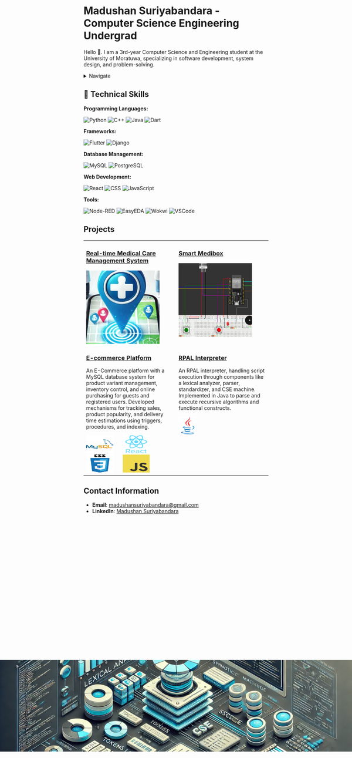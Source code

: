 # **Madushan Suriyabandara** - Computer Science Engineering Undergrad

Hello 👋. I am a 3rd-year Computer Science and Engineering student at the University of Moratuwa, specializing in software development, system design, and problem-solving.

<details><summary>Navigate</summary>
   
1. [Technical Skills](#technical-skills)
2. [Projects](#projects)
3. [Contact Information](#contact-information)
</details>


## **🔧 Technical Skills**

**Programming Languages:**

![Python](https://img.shields.io/badge/Code-Python-informational?style=flat&logo=python&logoColor=white&color=6aa6f8)
![C++](https://img.shields.io/badge/Code-C%2B%2B-informational?style=flat&logo=c%2B%2B&logoColor=white&color=6aa6f8)
![Java](https://img.shields.io/badge/Code-Java-informational?style=flat&logo=java&logoColor=white&color=6aa6f8)
![Dart](https://img.shields.io/badge/Code-Dart-informational?style=flat&logo=dart&logoColor=white&color=6aa6f8)

**Frameworks:**

![Flutter](https://img.shields.io/badge/Framework-Flutter-informational?style=flat&logo=flutter&logoColor=white&color=6aa6f8)
![Django](https://img.shields.io/badge/Framework-Django-informational?style=flat&logo=django&logoColor=white&color=6aa6f8)

**Database Management:**

![MySQL](https://img.shields.io/badge/Database-MySQL-informational?style=flat&logo=mysql&logoColor=white&color=6aa6f8)
![PostgreSQL](https://img.shields.io/badge/Database-PostgreSQL-informational?style=flat&logo=postgresql&logoColor=white&color=6aa6f8)

**Web Development:**

![React](https://img.shields.io/badge/Framework-React-informational?style=flat&logo=react&logoColor=white&color=6aa6f8)
![CSS](https://img.shields.io/badge/Style-CSS-informational?style=flat&logo=css3&logoColor=white&color=6aa6f8)
![JavaScript](https://img.shields.io/badge/Framework-JavaScript-informational?style=flat&logo=javascript&logoColor=white&color=6aa6f8)

**Tools:**

![Node-RED](https://img.shields.io/badge/Tools-Node--RED-informational?style=flat&logo=node-red&logoColor=white&color=6aa6f8)
![EasyEDA](https://img.shields.io/badge/Tools-EasyEDA-informational?style=flat&logo=easyeda&logoColor=white&color=6aa6f8)
![Wokwi](https://img.shields.io/badge/Tools-Wokwi-informational?style=flat&logo=wokwi&logoColor=white&color=6aa6f8)
![VSCode](https://img.shields.io/badge/Tools-VSCode-informational?style=flat&logo=visual-studio-code&logoColor=white&color=6aa6f8)


## **Projects**

<table>
  <tr>
    <td width="50%" valign="top">
             <h3><a href="https://github.com/Madushansuriyabandara/Mediconnect"> Real-time Medical Care Management System</a></h3>
       <div style="width: 200px; height: 200px; overflow: hidden; position: relative;">
  <img src="./images/Medi_Connect.jpg" style="position: absolute; top: 50%; left: 50%; width: 100%; height: 250px; object-fit: cover; transform: translate(-50%, -50%);" alt="example"/>
      <p>A dual-mode mobile app for patients and doctors built using Flutter, Django, and PostgreSQL, complemented by a web app for admins using React. Key features include doctor search, appointment scheduling, real-time doctor availability updates, and prescription management with medicine reminders for patients. For doctors, the app offers task scheduling, patient attendance support, and medical session management.</p>
     <p align="left">
 <p align="left" style="margin: 0; padding: 0;">
  <a href="https://flutter.dev/" target="_blank" rel="noreferrer" style="text-decoration: none; display: inline-block; margin-left: 20px;">
    <img src="https://raw.githubusercontent.com/devicons/devicon/master/icons/flutter/flutter-original.svg" alt="flutter" width="75" height="50"/>
  </a>
  <a href="https://www.djangoproject.com/" target="_blank" rel="noreferrer" style="text-decoration: none; display: inline-block; margin-right: 20px;">
    <img src="https://cdn.jsdelivr.net/gh/devicons/devicon@latest/icons/django/django-plain-wordmark.svg" alt="django" width="75" height="50"/>
  </a>
  <a href="https://www.postgresql.org/" target="_blank" rel="noreferrer" style="text-decoration: none; display: inline-block; margin-right: 20px;">
    <img src="https://raw.githubusercontent.com/devicons/devicon/master/icons/postgresql/postgresql-original.svg" alt="postgresql" width="75" height="50"/>
  </a>
  <a href="https://reactjs.org/" target="_blank" rel="noreferrer" style="text-decoration: none; display: inline-block;">
    <img src="https://raw.githubusercontent.com/devicons/devicon/master/icons/react/react-original-wordmark.svg" alt="react" width="75" height="50"/>
  </a>
</p>
    </td>
    <td width="50%" valign="top">
       <h3><a href="https://github.com/Madushansuriyabandara/Smart_Medibox"> Smart Medibox</a></h3>
       <div style="width: 200px; height: 200px; overflow: hidden; position: relative;">
  <img src="./images/Medibox Circuit.png" style="position: absolute; top: 50%; left: 50%; width: 100%; height: 250px; object-fit: cover; transform: translate(-50%, -50%);" alt="example"/>
            <p>The Smart MediBox, featuring reminders for medication times and alerts for environmental conditions. Utilized MQTT architecture and Node-RED Dashboard for sensor data display and user control. Implemented using Wokwi, Node-RED, and designed the PCB with EasyEDA.</p>
          <p align="left">
 <p align="left" style="margin: 0; padding: 0;">
     <a href="https://wokwi.com/" target="_blank" rel="noreferrer" style="text-decoration: none; display: inline-block; margin-left: 20px;">
    <img src="./images/wokwi.png" alt="flutter" width="50" height="50"/>
  </a>
     <a href="https://easyeda.com/" target="_blank" rel="noreferrer" style="text-decoration: none; display: inline-block; margin-left: 20px;">
    <img src="./images/EasyEDA.png" alt="flutter" width="125" height="50"/>
  </a>
     <a href="https://nodered.org/" target="_blank" rel="noreferrer" style="text-decoration: none; display: inline-block; margin-left: 20px;">
    <img src="./images/NodeRED.png" alt="flutter" width="65" height="50"/>
  </a>
    </td>
  </tr>
  <tr>
    <td width="50%" valign="top">
       <h3><a href="https://github.com/Madushansuriyabandara/E-Commerce-Platform">E-commerce Platform</a></h3>
        <img src="./images/E-commerce.jpeg" style="position: absolute; top: 50%; left: 50%; width: 100%; height: 250px; object-fit: cover; transform: translate(-50%, -50%);" alt="example"/>
            <p>An E-Commerce platform with a MySQL database system for product variant management, inventory control, and online purchasing for guests and registered users. Developed mechanisms for tracking sales, product popularity, and delivery time estimations using triggers, procedures, and indexing.</p>
       <p align="left" style="margin: 0; padding: 0;">
        <a href="https://www.mysql.com/" target="_blank" rel="noreferrer" style="text-decoration: none; display: inline-block; margin-right: 20px;">
          <img src="https://raw.githubusercontent.com/devicons/devicon/master/icons/mysql/mysql-original-wordmark.svg" alt="mysql" width="75" height="50"/>
        </a>
        <a href="https://reactjs.org/" target="_blank" rel="noreferrer" style="text-decoration: none; display: inline-block; margin-right: 20px;">
          <img src="https://raw.githubusercontent.com/devicons/devicon/master/icons/react/react-original-wordmark.svg" alt="react" width="75" height="50"/>
        </a>
        <a href="https://www.w3schools.com/css/" target="_blank" rel="noreferrer" style="text-decoration: none; display: inline-block; margin-right: 20px;">
          <img src="https://raw.githubusercontent.com/devicons/devicon/master/icons/css3/css3-original-wordmark.svg" alt="css" width="75" height="50"/>
        </a>
        <a href="https://developer.mozilla.org/en-US/docs/Web/JavaScript" target="_blank" rel="noreferrer" style="text-decoration: none; display: inline-block;">
          <img src="https://raw.githubusercontent.com/devicons/devicon/master/icons/javascript/javascript-original.svg" alt="javascript" width="75" height="50"/>
        </a>
    </td>
    <td width="50%" valign="top">
             <h3><a href="https://github.com/Madushansuriyabandara/RPAL_Interpreter">RPAL Interpreter</a></h3>
       <img src="./images/RPAL.png" style="position: absolute; top: 50%; left: 50%; width: 100%; height: 250px; object-fit: cover; transform: translate(-50%, -50%);" alt="example"/>
      <p>An RPAL interpreter, handling script execution through components like a lexical analyzer, parser, standardizer, and CSE machine. Implemented in Java to parse and execute recursive algorithms and functional constructs.</p>
 <p align="left" style="margin: 0; padding: 0;">
        <a href="https://www.java.com/" target="_blank" rel="noreferrer" style="text-decoration: none; display: inline-block;">
          <img src="https://raw.githubusercontent.com/devicons/devicon/master/icons/java/java-original.svg" alt="java" width="50" height="50"/>
        </a></p>
    </td>
  </tr>
</table>

## **Contact Information**
- **Email**: [madushansuriyabandara@gmail.com](mailto:madushansuriyabandara@gmail.com)
- **LinkedIn**: [Madushan Suriyabandara](https://www.linkedin.com/in/madushan-suriyabandara-75b322243/)
